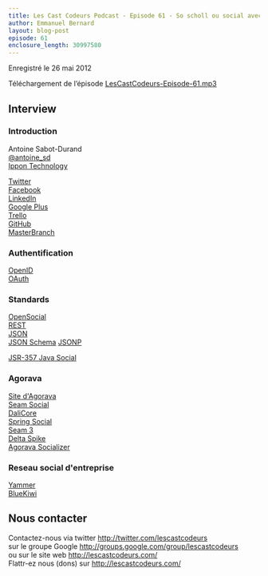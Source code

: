 ```yaml
---
title: Les Cast Codeurs Podcast - Episode 61 - So scholl ou social avec Antoine Sabot-Durand
author: Emmanuel Bernard
layout: blog-post
episode: 61
enclosure_length: 30997580
---
```

Enregistré le 26 mai 2012

Téléchargement de l’épisode [LesCastCodeurs-Episode-61.mp3](http://traffic.libsyn.com/lescastcodeurs/LesCastCodeurs-Episode-61.mp3)

## Interview

### Introduction

Antoine Sabot-Durand  
[@antoine_sd](https://twitter.com/antoine_sd)  
[Ippon Technology](http://blog.ippon.fr/)  

[Twitter](https://twitter.com)  
[Facebook](http://facebook.com)  
[LinkedIn](http://linkedin.com)  
[Google Plus](http://plus.google.com)  
[Trello](https://trello.com/)  
[GitHub](https://github.com)  
[MasterBranch](https://masterbranch.com/)  

### Authentification

[OpenID](http://openid.net/)  
[OAuth](http://oauth.net/)  

### Standards

[OpenSocial](http://docs.opensocial.org/display/OS/Home)  
[REST](http://en.wikipedia.org/wiki/Representational_state_transfer)  
[JSON](http://www.json.org/)  
[JSON Schema](http://json-schema.org/)
[JSONP](http://en.wikipedia.org/wiki/JSONP)  

[JSR-357 Java Social](http://jcp.org/en/jsr/detail?id=357)  

### Agorava

[Site d'Agorava](http://agorava.org/)  
[Seam Social](https://github.com/seam/social)  
[DaliCore](http://java.net/projects/dalicore)  
[Spring Social](http://www.springsource.org/spring-social/)  
[Seam 3](http://www.seamframework.org/Seam3)  
[Delta Spike](https://cwiki.apache.org/confluence/display/DeltaSpike/)  
[Agorava Socializer](https://github.com/agorava/agorava-socializer)  

### Reseau social d'entreprise

[Yammer](https://www.yammer.com/)  
[BlueKiwi](http://www.bluekiwi-software.com/fr/)  

## Nous contacter

Contactez-nous via twitter <http://twitter.com/lescastcodeurs>  
sur le groupe Google <http://groups.google.com/group/lescastcodeurs>  
ou sur le site web <http://lescastcodeurs.com/>  
Flattr-ez nous (dons) sur <http://lescastcodeurs.com/>